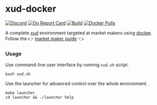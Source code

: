 # xud-docker

[![Discord](https://img.shields.io/discord/547402601885466658.svg)](https://discord.gg/YgDhMSn)
[![Go Report Card](https://goreportcard.com/badge/github.com/ExchangeUnion/xud-docker)](https://goreportcard.com/report/github.com/ExchangeUnion/xud-docker)
[![Build](https://github.com/ExchangeUnion/xud-docker/workflows/Build/badge.svg)](https://github.com/ExchangeUnion/xud-docker/actions?query=workflow%3ABuild)
[![Docker Pulls](https://img.shields.io/docker/pulls/exchangeunion/xud)](https://hub.docker.com/r/exchangeunion/xud)

A complete [xud](https://github.com/ExchangeUnion/xud) environment targeted at market makers using [docker](https://www.docker.com/). Follow the 👉 [market maker guide](https://docs.exchangeunion.com/start-earning/market-maker-guide) 👈

### Usage

Use command-line user interface by running `xud.sh` script.

```
bash xud.sh
```

Use the launcher for advanced control over the whole environment.

```
make launcher
cd launcher && ./launcher help
```
